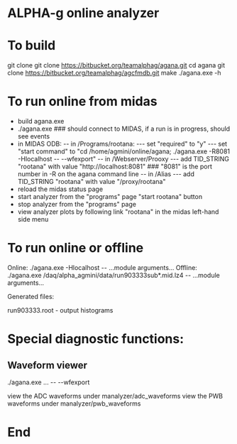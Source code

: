 # ALPHA-g online analyzer

# To build

git clone git clone https://bitbucket.org/teamalphag/agana.git
cd agana
git clone https://bitbucket.org/teamalphag/agcfmdb.git
make
./agana.exe -h

# To run online from midas

- build agana.exe
- ./agana.exe ### should connect to MIDAS, if a run is in progress, should see events
- in MIDAS ODB:
-- in /Programs/rootana:
--- set "required" to "y"
--- set "start command" to "cd /home/agmini/online/agana; ./agana.exe -R8081 -Hlocalhost -- --wfexport"
-- in /Webserver/Prooxy
--- add TID_STRING "rootana" with value "http://localhost:8081" ### "8081" is the port number in -R on the agana command line
-- in /Alias
--- add TID_STRING "rootana" with value "/proxy/rootana"
- reload the midas status page
- start analyzer from the "programs" page "start rootana" button
- stop analyzer from the "programs" page
- view analyzer plots by following link "rootana" in the midas left-hand side menu

# To run online or offline

Online: ./agana.exe -Hlocalhost -- ...module arguments...
Offline: ./agana.exe /daq/alpha_agmini/data/run903333sub*.mid.lz4 -- ...module arguments...

Generated files:

run903333.root - output histograms

# Special diagnostic functions:

## Waveform viewer

./agana.exe ... -- --wfexport

view the ADC waveforms under manalyzer/adc_waveforms
view the PWB waveforms under manalyzer/pwb_waveforms

# End

